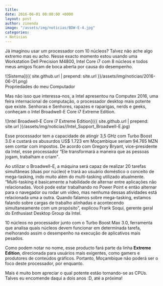 ```yaml
---
title: 
date: 2016-06-01 00:00:00 +0000
layout: post
author: zinenda
image: "/assets/img/noticias/BDW-E-4.jpg"
categories:
- Noticias
---
```


Já imaginou usar um processador com 10 núcleos?
Talvez não ache algo extremo mas eu acho. Nesse exacto momento estou usando uma Workstation Dell Precision M4800, Intel Core i7 com 8 núcleos e todos meus amigos ficam de boca aberta por causa do desempenho.

![Sistema]({{ site.github.url | prepend: site.url }}/assets/img/noticias/2016-06-01.png) <br> Propriedades do meu Computador

Mas não isso que interessa-nos, a Intel apresentou na Computex 2016, uma feira internacional de computação, o processador desktop mais potente que existe.
Senhoras e Senhores, rapazes e raparigas, nerds e geeks, conheçam o Intel Broadwell-E Core i7 Extreme Edition.

![Intel Broadwell-E Core i7 Extreme Edition]({{ site.github.url | prepend: site.url }}/assets/img/noticias//Intel_Support_Broadwell-E.jpg)

Esse processador tem a capacidade de atingir 3,5 GHz com Turbo Boost 3.0 e custará os abusurdos US$ 1.723 em Moçambique seriam 94.765 MZN sem contar com impostos.
De acordo com Gregory Bryant, vice-presidente da Intel, esse processador <q>Ele transformará a maneira que as pessoas jogam, trabalham e criam</q>.

Ao utilizar o Broadwell-E, a máquina será capaz de realizar 20 tarefas simultâneas (duas por núcleo) e trará ao usuário doméstico o conceito de mega-tasking, indo muito além do multi-tasking utilizado atualmente. “Multi-tasking é basicamente a habilidade de alternar entre aplicações não relacionadas. Você pode estar trabalhando no Power Point e então alternar para o navegador ou rodar um vídeo, mas nenhuma dessas atividades está relacionada uma a outra. Quando falamos sobre mega-tasking, estamos falando sobre cargas de trabalho alinhadas e acontecendo simultaneamente com um propósito”, explicou Frank Soqui, gerente geral do Enthusiast Desktop Group da Intel.

10 núcleos no processador junto com o Turbo Boost Max 3.0, ferramenta que analisa quais núcleos devem funcionar em determinada tarefa, melhorando assim o desempenho na execução de aplicativos mais pesados.

Como podem notar no nome, esse producto fará parte da linha <b>Extreme Edition</b>, direcionada para usuários mais exigentes, como gamers e produtores de conteúdos gráficos.
Portanto, Moçambique não poderá ser o foco deste processador, por enquanto.

Mais é muito bom apreciar o qual potente estão tornando-se as CPUs.<br>
Talves eu encomende daqui a dois anos :D, até a próxima!